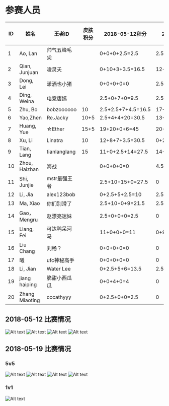 # 参赛人员
ID|姓名|王者ID|皮肤积分|2018-05-12积分|2018-05-19积分|2018-05-26积分|2018-06-02积分
|----|----|----|----|----|----|----|----|
1|Ao, Lan |帅气五峰毛尖||0+0+0+2.5=2.5|2.5||
2|Qian, Junjuan |凌灵夭||0+10+3+3.5=16.5|12+11+5+5=33||
3|Dong, Lei |潇洒也小猪||0+0+0+0=0|2.5||
4|Ding, Weina |电竞唐嫣||2.5+0+7+0=9.5|2.5+6.5+2.5+10=21.5||
5|Zhu, Bo |bobzoooooo|10|2.5+2.5+7+4.5=16.5|17+11+8+10=46||
6|Yao,Zhen |Re.Jacky |10+5|2.5+4+4+20=30.5|13+4.5+14+2.5=34||
7|Huang, Yue |☆Ether|15+5|19+20+0+6=45|20+2.5+9+2.5=34||
8|Xu, Li |Linatra|10|12+8+7+3.5=30.5|0+2.5+13+2.5=18||
9|Tian, Lang |tianlanglang|15|11+0+2.5+14=27.5|14+17+2.5+18=51.5||
10|Zhou, Haizhan |海战||0+0+0+0=0|4.5+2.5+2.5+6=15.5||
11|Shi, Junjie |mstr最强王者||2.5+10+15+0=27.5|0||
12|Li, Jia |alex123bob||0+2.5+5+2.5=10|2.5+12+2.5+2.5=19.5||
13|Ma, Xiao |你们别滑了||2.5+10+0+9=21.5|2.5||
14|Gao，Mengru |赵漂亮迷妹||2.5+0+0+0=2.5|0||
15|Liang, Fei |可达鸭呆河马||11+0+0+0=11|0+9+13+2.5=24.5||
16|Liu Chang |刘畅？||0+0+0+0=0|0||
17|曦|ufc神秘高手||0+0+0+0=0|0||
18|Li, Jian|Water Lee||0+2.5+5+6=13.5|2.5||
19|jiang haiping|脆甜小西瓜瓜||0+0+4+0=4|0||
20|Zhang Miaoting|cccathyyy||0+2.5+0+0=2.5|0|||

## 2018-05-12 比赛情况
![Alt text](https://raw.githubusercontent.com/Alom/ESportsClub/master/May/2018-05-12/5-12-1.jpg)
![Alt text](https://raw.githubusercontent.com/Alom/ESportsClub/master/May/2018-05-12/5-12-2.jpg)
![Alt text](https://raw.githubusercontent.com/Alom/ESportsClub/master/May/2018-05-12/5-12-3.jpg)
![Alt text](https://raw.githubusercontent.com/Alom/ESportsClub/master/May/2018-05-12/5-12-4.jpeg)
## 2018-05-19 比赛情况
### 5v5
![Alt text](https://raw.githubusercontent.com/Alom/ESportsClub/master/May/2018-05-19/5-19-1.jpeg)
![Alt text](https://raw.githubusercontent.com/Alom/ESportsClub/master/May/2018-05-19/5-19-2.jpeg)
![Alt text](https://raw.githubusercontent.com/Alom/ESportsClub/master/May/2018-05-19/5-19-3.jpeg)
![Alt text](https://raw.githubusercontent.com/Alom/ESportsClub/master/May/2018-05-19/5-19-4.jpeg)
### 1v1
![Alt text](https://raw.githubusercontent.com/Alom/ESportsClub/master/May/2018-05-19/5-19-1v1-1.jpeg)
